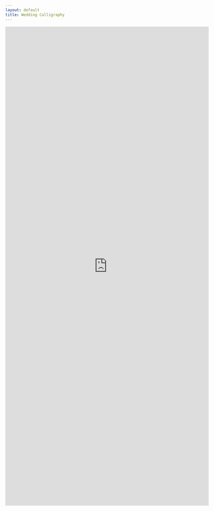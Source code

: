 ```yaml
---
layout: default
title: Wedding Calligraphy
---
```

<iframe src="https://docs.google.com/forms/d/e/1FAIpQLSd1elNw0OpVavEjE5L4NFaPegmR0poHgTI6SBhJ6VGF_8_6vw/viewform?embedded=true" width="640" height="1506" frameborder="0" marginheight="0" marginwidth="0">Loading…</iframe>
